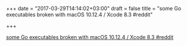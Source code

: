 +++
date = "2017-03-29T14:14:02+03:00"
draft = false
title = "some Go executables broken with macOS 10.12.4 / Xcode 8.3  #reddit"

+++

<p><a href="https://t.co/pJ4aIq8gxT">some Go executables broken with macOS 10.12.4 / Xcode 8.3  #reddit</a></p>
